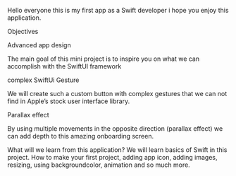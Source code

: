 Hello everyone this is my first app as a Swift developer i hope you enjoy this application.

Objectives

Advanced app design

The main goal of this mini project is to inspire you on what we can accomplish with the SwiftUI framework

complex SwiftUi Gesture

We will create such a custom button with complex gestures that we can not find in Apple’s stock user interface library.

Parallax effect

By using multiple movements in the opposite direction (parallax effect) we can add depth to this amazing onboarding screen.

What will we learn from this application?
We will learn basics of Swift in this project. How to make your first project, adding app icon, adding images, resizing, using backgroundcolor, animation
and so much more.
